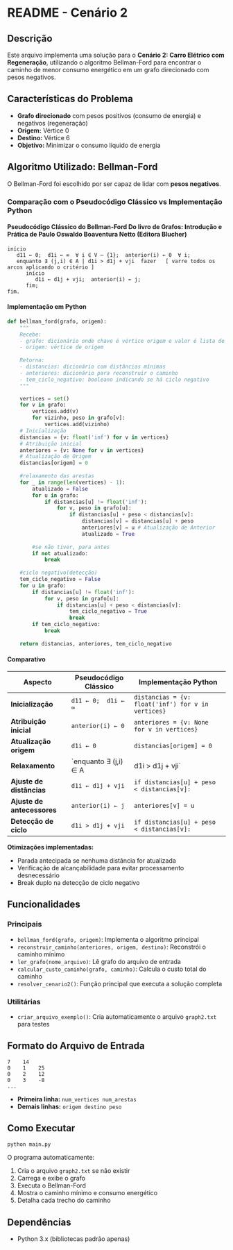 # README - Cenário 2
## Descrição

Este arquivo implementa uma solução para o **Cenário 2: Carro Elétrico com Regeneração**, utilizando o algoritmo Bellman-Ford para encontrar o caminho de menor consumo energético em um grafo direcionado com pesos negativos.

## Características do Problema

- **Grafo direcionado** com pesos positivos (consumo de energia) e negativos (regeneração)
- **Origem:** Vértice 0
- **Destino:** Vértice 6
- **Objetivo:** Minimizar o consumo líquido de energia

## Algoritmo Utilizado: Bellman-Ford

O Bellman-Ford foi escolhido por ser capaz de lidar com **pesos negativos**.

### Comparação com o Pseudocódigo Clássico vs Implementação Python

#### Pseudocódigo Clássico do Bellman-Ford Do livro de Grafos: Introdução e Prática de  Paulo Oswaldo Boaventura Netto (Editora Blucher)

```Pseudo-Código
início
   d11 ← 0;  d1i ← ∞  ∀ i ∈ V – {1};  anterior(i) ← 0  ∀ i;
   enquanto ∃ (j,i) ∈ A | d1i > d1j + vji  fazer   [ varre todos os arcos aplicando o critério ]
      início
         d1i ← d1j + vji;  anterior(i) ← j;
      fim;
fim.
```

#### Implementação em Python

```python
def bellman_ford(grafo, origem):
    """
    Recebe:
    - grafo: dicionário onde chave é vértice origem e valor é lista de (destino, peso)
    - origem: vértice de origem
    
    Retorna:
    - distancias: dicionário com distâncias mínimas
    - anteriores: dicionário para reconstruir o caminho
    - tem_ciclo_negativo: booleano indicando se há ciclo negativo
    """

    vertices = set()
    for v in grafo:
        vertices.add(v)
        for vizinho, peso in grafo[v]:
            vertices.add(vizinho)
    # Inicialização
    distancias = {v: float('inf') for v in vertices}
    # Atribuição inicial
    anteriores = {v: None for v in vertices}
    # Atualização de Origem
    distancias[origem] = 0
    
    #relaxamento das arestas
    for _ in range(len(vertices) - 1):
        atualizado = False
        for u in grafo:
            if distancias[u] != float('inf'):
                for v, peso in grafo[u]:
                    if distancias[u] + peso < distancias[v]:
                        distancias[v] = distancias[u] + peso
                        anteriores[v] = u # Atualização de Anterior
                        atualizado = True
        
        #se não tiver, para antes
        if not atualizado:
            break
    
    #ciclo negativo(detecção)
    tem_ciclo_negativo = False
    for u in grafo:
        if distancias[u] != float('inf'):
            for v, peso in grafo[u]:
                if distancias[u] + peso < distancias[v]:
                    tem_ciclo_negativo = True
                    break
        if tem_ciclo_negativo:
            break
    
    return distancias, anteriores, tem_ciclo_negativo

```
#### Comparativo
| Aspecto | Pseudocódigo Clássico | Implementação Python |
|---------|----------------------|---------------------|
| **Inicialização** | `d11 ← 0;  d1i ← ∞` | `distancias = {v: float('inf') for v in vertices}` |
| **Atribuição inicial** | `anterior(i) ← 0` | `anteriores = {v: None for v in vertices}` |
| **Atualização origem** | `d1i ← 0` | `distancias[origem] = 0` |
| **Relaxamento** | `enquanto ∃ (j,i) ∈ A | d1i > d1j + vji` | `for _ in range(len(vertices) - 1):` |
| **Ajuste de distâncias** | `d1i ← d1j + vji` | `if distancias[u] + peso < distancias[v]:` |
| **Ajuste de antecessores** | `anterior(i) ← j` | `anteriores[v] = u` |
| **Detecção de ciclo** | `d1i > d1j + vji` | `if distancias[u] + peso < distancias[v]:` |


**Otimizações implementadas:**
- Parada antecipada se nenhuma distância for atualizada
- Verificação de alcançabilidade para evitar processamento desnecessário
- Break duplo na detecção de ciclo negativo

## Funcionalidades

### Principais

- `bellman_ford(grafo, origem)`: Implementa o algoritmo principal
- `reconstruir_caminho(anteriores, origem, destino)`: Reconstrói o caminho mínimo
- `ler_grafo(nome_arquivo)`: Lê grafo do arquivo de entrada
- `calcular_custo_caminho(grafo, caminho)`: Calcula o custo total do caminho
- `resolver_cenario2()`: Função principal que executa a solução completa

### Utilitárias

- `criar_arquivo_exemplo()`: Cria automaticamente o arquivo `graph2.txt` para testes

## Formato do Arquivo de Entrada

```
7    14
0    1    25
0    2    12
0    3    -8
...
```

- **Primeira linha:** `num_vertices num_arestas`
- **Demais linhas:** `origem destino peso`

## Como Executar

```bash
python main.py
```

O programa automaticamente:
1. Cria o arquivo `graph2.txt` se não existir
2. Carrega e exibe o grafo
3. Executa o Bellman-Ford
4. Mostra o caminho mínimo e consumo energético
5. Detalha cada trecho do caminho


## Dependências

- Python 3.x (bibliotecas padrão apenas)
